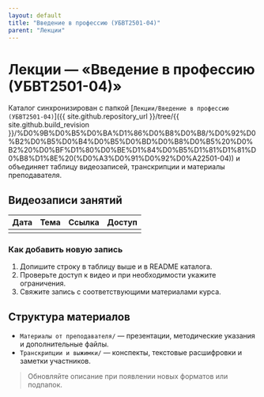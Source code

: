 ```yaml
---
layout: default
title: "Введение в профессию (УБВТ2501-04)"
parent: "Лекции"
---
```


# Лекции — «Введение в профессию (УБВТ2501-04)»

Каталог синхронизирован с папкой [`Лекции/Введение в профессию (УБВТ2501-04)`]({{ site.github.repository_url }}/tree/{{ site.github.build_revision }}/%D0%9B%D0%B5%D0%BA%D1%86%D0%B8%D0%B8/%D0%92%D0%B2%D0%B5%D0%B4%D0%B5%D0%BD%D0%B8%D0%B5%20%D0%B2%20%D0%BF%D1%80%D0%BE%D1%84%D0%B5%D1%81%D1%81%D0%B8%D1%8E%20(%D0%A3%D0%91%D0%92%D0%A22501-04)) и объединяет таблицу видеозаписей, транскрипции и материалы преподавателя.

## Видеозаписи занятий

| Дата | Тема | Ссылка | Доступ |
|------|------|--------|--------|
|      |      |        |        |

### Как добавить новую запись

1. Допишите строку в таблицу выше и в README каталога.
2. Проверьте доступ к видео и при необходимости укажите ограничения.
3. Свяжите запись с соответствующими материалами курса.

## Структура материалов

- `Материалы от преподавателя/` — презентации, методические указания и дополнительные файлы.
- `Транскрипции и выжимки/` — конспекты, текстовые расшифровки и заметки участников.

> Обновляйте описание при появлении новых форматов или подпапок.
